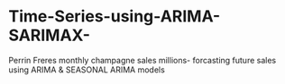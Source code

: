 # Time-Series-using-ARIMA-SARIMAX-
Perrin Freres monthly champagne sales millions- forcasting future sales using ARIMA & SEASONAL ARIMA models

